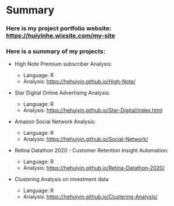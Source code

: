 # Summary

### Here is my project portfolio website: https://huiyinhe.wixsite.com/my-site

### Here is a summary of my projects: 

* High Note Premium subscriber Analysis:
  + Language: R
  + Analysis: https://hehuiyin.github.io/High-Note/

* Star Digital Online Advertising Analysis:
  + Language: R
  + Analysis: https://hehuiyin.github.io/Star-Digital/index.html

* Amazon Social Network Analysis:
  + Language: R
  + Analysis: https://hehuiyin.github.io/Social-Network/

* Retina Datathon 2020 - Customer Retention Insight Automation:
  + Language: R
  + Analysis: https://hehuiyin.github.io/Retina-Datathon-2020/

* Clustering Analysis on investment data
  + Language: R
  + Analysis: https://hehuiyin.github.io/Clustering-Analysis/
